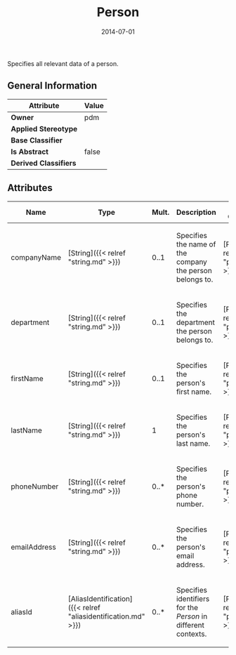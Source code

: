 ﻿---
title: Person
toc: false
type: specs
date: "2014-07-01"
draft: false
specification: VEC
version: 1.1.1
documentType: "Recommendation"
elementType: Class
classes:
  - Person
menu_name: vec-1.1.1
---
<p>Specifies all relevant data of a person.  </p>

## General Information

| Attribute               | Value |
|-------------------------|-------|
| **Owner**               | pdm |
| **Applied Stereotype**  |   |
| **Base Classifier**     |   |
| **Is Abstract**         | false |
| **Derived Classifiers** |   |

## Attributes
|  Name  |  Type  |  Mult.  |  Description  |  Owning Classifier  |
|--------|--------|---------|---------------|--------------|
|companyName | [String]({{< relref "string.md" >}}) | 0..1 | <p> Specifies the name of the company the person belongs to.      </p> | [Person]({{< relref "person.md" >}}) |
|department | [String]({{< relref "string.md" >}}) | 0..1 | <p> Specifies the department the person belongs to.      </p> | [Person]({{< relref "person.md" >}}) |
|firstName | [String]({{< relref "string.md" >}}) | 0..1 | <p> Specifies the person's first name.      </p> | [Person]({{< relref "person.md" >}}) |
|lastName | [String]({{< relref "string.md" >}}) | 1 | <p>Specifies the person's last name. </p> | [Person]({{< relref "person.md" >}}) |
|phoneNumber | [String]({{< relref "string.md" >}}) | 0..* | <p> Specifies the person's phone number.      </p> | [Person]({{< relref "person.md" >}}) |
|emailAddress | [String]({{< relref "string.md" >}}) | 0..* | <p> Specifies the person's email address.      </p> | [Person]({{< relref "person.md" >}}) |
|aliasId | [AliasIdentification]({{< relref "aliasidentification.md" >}}) | 0..* | <p> Specifies identifiers for the <i>Person</i> in different contexts.      </p> | [Person]({{< relref "person.md" >}}) |

